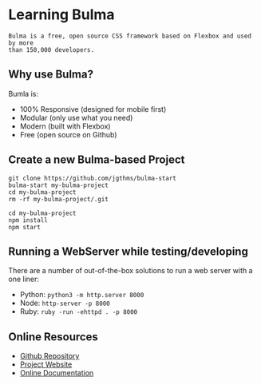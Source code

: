 # Learning Bulma

```
Bulma is a free, open source CSS framework based on Flexbox and used by more 
than 150,000 developers.
```

## Why use Bulma?

Bumla is:

 * 100% Responsive (designed for mobile first)
 * Modular (only use what you need)
 * Modern (built with Flexbox)
 * Free (open source on Github)

## Create a new Bulma-based Project

```
git clone https://github.com/jgthms/bulma-start
bulma-start my-bulma-project
cd my-bulma-project
rm -rf my-bulma-project/.git
```

```
cd my-bulma-project
npm install
npm start
```

## Running a WebServer while testing/developing

There are a number of out-of-the-box solutions to run a web server with a one liner:

* Python: `python3 -m http.server 8000`
* Node: `http-server -p 8000`
* Ruby: `ruby -run -ehttpd . -p 8000`

## Online Resources

 * [Github Repository](https://github.com/jgthms/bulma)
 * [Project Website](https://bulma.io/)
 * [Online Documentation](https://bulma.io/documentation/)
